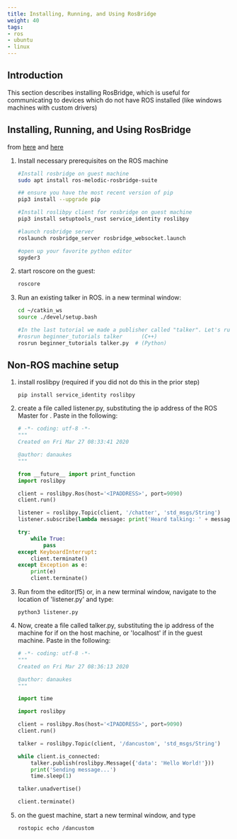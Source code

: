 ```yaml
---
title: Installing, Running, and Using RosBridge
weight: 40
tags:
- ros
- ubuntu
- linux
---
```


## Introduction

This section describes installing RosBridge, which is useful for communicating to devices which do not have ROS installed (like windows machines with custom drivers)

## Installing, Running, and Using RosBridge

from [here](https://wiki.ros.org/rosbridge_suite/Tutorials/RunningRosbridge) and [here](https://roslibpy.readthedocs.io/en/latest/examples.html)

<!--
```bash
#sudo apt install ros-melodic-rosbridge-library ros-melodic-rosbridge-msgs ros-melodic-rosbridge-server ros-melodic-rosbridge-suite
```
-->
1. Install necessary prerequisites on the ROS machine
    ```bash
    #Install rosbridge on guest machine
    sudo apt install ros-melodic-rosbridge-suite

    ## ensure you have the most recent version of pip
    pip3 install --upgrade pip

    #Install roslibpy client for rosbridge on guest machine
    pip3 install setuptools_rust service_identity roslibpy

    #launch rosbridge server
    roslaunch rosbridge_server rosbridge_websocket.launch

    #open up your favorite python editor
    spyder3
    ```

1. start roscore on the guest:

    ```bash
    roscore
    ```

1. Run an existing talker in ROS.  in a new terminal window:
    ```bash
    cd ~/catkin_ws
    source ./devel/setup.bash

    #In the last tutorial we made a publisher called "talker". Let's run it:
    #rosrun beginner_tutorials talker      (C++)
    rosrun beginner_tutorials talker.py  # (Python)
    ```

## Non-ROS machine setup


1. install roslibpy (required if you did not do this in the prior step)

    ```
    pip install service_identity roslibpy
    ```

1. create a file called listener.py, substituting the ip address of the ROS Master for <IPADDRESS>.  Paste in the following:

    ```python
    # -*- coding: utf-8 -*-
    """
    Created on Fri Mar 27 08:33:41 2020

    @author: danaukes
    """

    from __future__ import print_function
    import roslibpy

    client = roslibpy.Ros(host='<IPADDRESS>', port=9090)
    client.run()

    listener = roslibpy.Topic(client, '/chatter', 'std_msgs/String')
    listener.subscribe(lambda message: print('Heard talking: ' + message['data']))

    try:
        while True:
            pass
    except KeyboardInterrupt:
        client.terminate()
    except Exception as e:
        print(e)
        client.terminate()
    ```

1. Run from the editor(f5) or, in a new terminal window, navigate to the location of 'listener.py' and type:

    ```
    python3 listener.py
    ```

1. Now, create a file called talker.py, substituting the ip address of the machine for <IPADDRESS> if on the host machine, or 'localhost' if in the guest machine.  Paste in the following:

    ```python
    # -*- coding: utf-8 -*-
    """
    Created on Fri Mar 27 08:36:13 2020

    @author: danaukes
    """

    import time

    import roslibpy

    client = roslibpy.Ros(host='<IPADDRESS>', port=9090)
    client.run()

    talker = roslibpy.Topic(client, '/dancustom', 'std_msgs/String')

    while client.is_connected:
        talker.publish(roslibpy.Message({'data': 'Hello World!'}))
        print('Sending message...')
        time.sleep(1)

    talker.unadvertise()

    client.terminate()
    ```

1. on the guest machine, start a new terminal window, and type

    ```bash
    rostopic echo /dancustom
    ```
